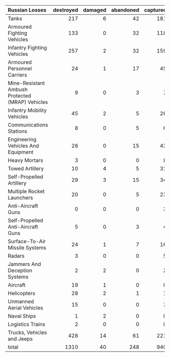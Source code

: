 | Russian Losses                                   |   destroyed |   damaged |   abandoned |   captured |   total |
|:-------------------------------------------------|------------:|----------:|------------:|-----------:|--------:|
| Tanks                                            |         217 |         6 |          42 |        181 |     446 |
| Armoured Fighting Vehicles                       |         133 |         0 |          32 |        118 |     283 |
| Infantry Fighting Vehicles                       |         257 |         2 |          32 |        159 |     450 |
| Armoured Personnel Carriers                      |          24 |         1 |          17 |         45 |      87 |
| Mine-Resistant Ambush Protected  (MRAP) Vehicles |           9 |         0 |           3 |          7 |      19 |
| Infantry Mobility Vehicles                       |          45 |         2 |           5 |         26 |      78 |
| Communications Stations                          |           8 |         0 |           5 |          6 |      19 |
| Engineering Vehicles And Equipment               |          28 |         0 |          15 |         43 |      86 |
| Heavy Mortars                                    |           3 |         0 |           0 |          8 |      11 |
| Towed Artillery                                  |          10 |         4 |           5 |         31 |      50 |
| Self-Propelled Artillery                         |          29 |         3 |          15 |         34 |      81 |
| Multiple Rocket Launchers                        |          20 |         0 |           5 |         23 |      48 |
| Anti-Aircraft Guns                               |           0 |         0 |           0 |          3 |       3 |
| Self-Propelled Anti-Aircraft Guns                |           5 |         0 |           3 |          4 |      12 |
| Surface-To-Air Missile Systems                   |          24 |         1 |           7 |         16 |      48 |
| Radars                                           |           3 |         0 |           0 |          5 |       8 |
| Jammers And Deception Systems                    |           2 |         2 |           0 |          2 |       6 |
| Aircraft                                         |          19 |         1 |           0 |          0 |      20 |
| Helicopters                                      |          28 |         2 |           1 |          1 |      32 |
| Unmanned Aerial Vehicles                         |          15 |         0 |           0 |          7 |      22 |
| Naval Ships                                      |           1 |         2 |           0 |          0 |       3 |
| Logistics Trains                                 |           2 |         0 |           0 |          0 |       2 |
| Trucks, Vehicles and Jeeps                       |         428 |        14 |          61 |        221 |     724 |
| total                                            |        1310 |        40 |         248 |        940 |    2538 |